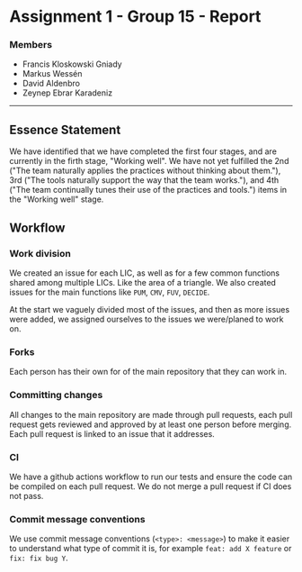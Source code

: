 # Assignment 1 - Group 15 - Report

### Members

- Francis Kloskowski Gniady
- Markus Wessén
- David Aldenbro
- Zeynep Ebrar Karadeniz

---

## Essence Statement

We have identified that we have completed the first four stages, and are currently in the firth stage, "Working well". We have not yet fulfilled the 2nd ("The team naturally applies the practices without thinking about them."), 3rd ("The tools naturally support the way that the team works."), and 4th ("The team continually tunes their use of the practices and tools.") items in the "Working well" stage.

## Workflow

### Work division

We created an issue for each LIC, as well as for a few common functions shared among multiple LICs. Like the area of a triangle. We also created issues for the main functions like `PUM`, `CMV`, `FUV`, `DECIDE`.

At the start we vaguely divided most of the issues, and then as more issues were added, we assigned ourselves to the issues we were/planed to work on.

### Forks

Each person has their own for of the main repository that they can work in.

### Committing changes

All changes to the main repository are made through pull requests, each pull request gets reviewed and approved by at least one person before merging. Each pull request is linked to an issue that it addresses.

### CI

We have a github actions workflow to run our tests and ensure the code can be compiled on each pull request. We do not merge a pull request if CI does not pass.

### Commit message conventions

We use commit message conventions (`<type>: <message>`) to make it easier to understand what type of commit it is, for example `feat: add X feature` or `fix: fix bug Y`.
